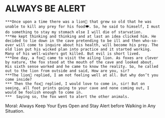 # ALWAYS BE ALERT 
    ***Once upon a time there was a lion🦁 that grew so old that he was unable to kill any prey for his food🍽. So, he said to himself, I must do something to stay my stomach else I will die of starvation.
    ***He kept thinking and thinking and at last an idea clicked him. He decided to lie down in the cave pretending to be ill and then who-so-ever will come to inquire about his health, will become his prey. The old lion put his wicked plan into practice and it started working. Many of his well-wishers got killed. But evil is short lived.
    ***One day, a fox🦊 came to visit the ailing lion. As foxes are clever by nature, the fox stood at the mouth of the cave and looked about. His sixth sense worked and he came to know the reality. So, he called out to the lion from outside and said, How are you, sir?
    ***The lion🦁 replied, I am not feeling well at all. But why don’t you come inside?
    *** Then the fox🦊 replied, I would love to come in, sir! But on seeing, all foot prints going to your cave and none coming out, I would be foolish enough to come in.
    ***  Saying so, the fox went to alert the other animals.
   Moral: Always Keep Your Eyes Open and Stay Alert before Walking in Any Situation.  
